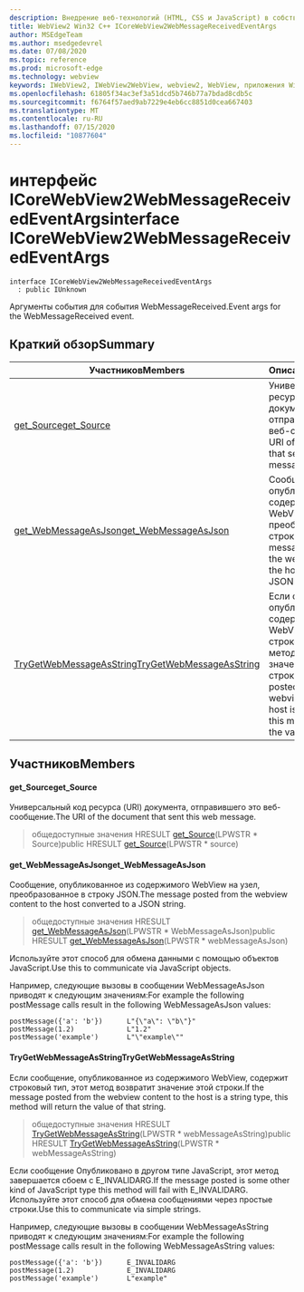 ```yaml
---
description: Внедрение веб-технологий (HTML, CSS и JavaScript) в собственные приложения с помощью элемента управления Microsoft Edge WebView2
title: WebView2 Win32 C++ ICoreWebView2WebMessageReceivedEventArgs
author: MSEdgeTeam
ms.author: msedgedevrel
ms.date: 07/08/2020
ms.topic: reference
ms.prod: microsoft-edge
ms.technology: webview
keywords: IWebView2, IWebView2WebView, webview2, WebView, приложения Win32, Win32, EDGE, ICoreWebView2, ICoreWebView2Controller, управление браузером, EDGE HTML, ICoreWebView2WebMessageReceivedEventArgs
ms.openlocfilehash: 61805f34ac3ef3a51dcd5b746b77a7bdad8cdb5c
ms.sourcegitcommit: f6764f57aed9ab7229e4eb6cc8851d0cea667403
ms.translationtype: MT
ms.contentlocale: ru-RU
ms.lasthandoff: 07/15/2020
ms.locfileid: "10877604"
---
```

# <span data-ttu-id="9e70f-104">интерфейс ICoreWebView2WebMessageReceivedEventArgs</span><span class="sxs-lookup"><span data-stu-id="9e70f-104">interface ICoreWebView2WebMessageReceivedEventArgs</span></span> 

```
interface ICoreWebView2WebMessageReceivedEventArgs
  : public IUnknown
```

<span data-ttu-id="9e70f-105">Аргументы события для события WebMessageReceived.</span><span class="sxs-lookup"><span data-stu-id="9e70f-105">Event args for the WebMessageReceived event.</span></span>

## <span data-ttu-id="9e70f-106">Краткий обзор</span><span class="sxs-lookup"><span data-stu-id="9e70f-106">Summary</span></span>

 <span data-ttu-id="9e70f-107">Участников</span><span class="sxs-lookup"><span data-stu-id="9e70f-107">Members</span></span>                        | <span data-ttu-id="9e70f-108">Описания</span><span class="sxs-lookup"><span data-stu-id="9e70f-108">Descriptions</span></span>
--------------------------------|---------------------------------------------
[<span data-ttu-id="9e70f-109">get_Source</span><span class="sxs-lookup"><span data-stu-id="9e70f-109">get_Source</span></span>](#get_source) | <span data-ttu-id="9e70f-110">Универсальный код ресурса (URI) документа, отправившего это веб-сообщение.</span><span class="sxs-lookup"><span data-stu-id="9e70f-110">The URI of the document that sent this web message.</span></span>
[<span data-ttu-id="9e70f-111">get_WebMessageAsJson</span><span class="sxs-lookup"><span data-stu-id="9e70f-111">get_WebMessageAsJson</span></span>](#get_webmessageasjson) | <span data-ttu-id="9e70f-112">Сообщение, опубликованное из содержимого WebView на узел, преобразованное в строку JSON.</span><span class="sxs-lookup"><span data-stu-id="9e70f-112">The message posted from the webview content to the host converted to a JSON string.</span></span>
[<span data-ttu-id="9e70f-113">TryGetWebMessageAsString</span><span class="sxs-lookup"><span data-stu-id="9e70f-113">TryGetWebMessageAsString</span></span>](#trygetwebmessageasstring) | <span data-ttu-id="9e70f-114">Если сообщение, опубликованное из содержимого WebView, содержит строковый тип, этот метод возвратит значение этой строки.</span><span class="sxs-lookup"><span data-stu-id="9e70f-114">If the message posted from the webview content to the host is a string type, this method will return the value of that string.</span></span>

## <span data-ttu-id="9e70f-115">Участников</span><span class="sxs-lookup"><span data-stu-id="9e70f-115">Members</span></span>

#### <span data-ttu-id="9e70f-116">get_Source</span><span class="sxs-lookup"><span data-stu-id="9e70f-116">get_Source</span></span> 

<span data-ttu-id="9e70f-117">Универсальный код ресурса (URI) документа, отправившего это веб-сообщение.</span><span class="sxs-lookup"><span data-stu-id="9e70f-117">The URI of the document that sent this web message.</span></span>

> <span data-ttu-id="9e70f-118">общедоступные значения HRESULT [get_Source](#get_source)(LPWSTR \* Source)</span><span class="sxs-lookup"><span data-stu-id="9e70f-118">public HRESULT [get_Source](#get_source)(LPWSTR \* source)</span></span>

#### <span data-ttu-id="9e70f-119">get_WebMessageAsJson</span><span class="sxs-lookup"><span data-stu-id="9e70f-119">get_WebMessageAsJson</span></span> 

<span data-ttu-id="9e70f-120">Сообщение, опубликованное из содержимого WebView на узел, преобразованное в строку JSON.</span><span class="sxs-lookup"><span data-stu-id="9e70f-120">The message posted from the webview content to the host converted to a JSON string.</span></span>

> <span data-ttu-id="9e70f-121">общедоступные значения HRESULT [get_WebMessageAsJson](#get_webmessageasjson)(LPWSTR \* WebMessageAsJson)</span><span class="sxs-lookup"><span data-stu-id="9e70f-121">public HRESULT [get_WebMessageAsJson](#get_webmessageasjson)(LPWSTR \* webMessageAsJson)</span></span>

<span data-ttu-id="9e70f-122">Используйте этот способ для обмена данными с помощью объектов JavaScript.</span><span class="sxs-lookup"><span data-stu-id="9e70f-122">Use this to communicate via JavaScript objects.</span></span>

<span data-ttu-id="9e70f-123">Например, следующие вызовы в сообщении WebMessageAsJson приводят к следующим значениям:</span><span class="sxs-lookup"><span data-stu-id="9e70f-123">For example the following postMessage calls result in the following WebMessageAsJson values:</span></span>

```
postMessage({'a': 'b'})      L"{\"a\": \"b\"}"
postMessage(1.2)             L"1.2"
postMessage('example')       L"\"example\""
```

#### <span data-ttu-id="9e70f-124">TryGetWebMessageAsString</span><span class="sxs-lookup"><span data-stu-id="9e70f-124">TryGetWebMessageAsString</span></span> 

<span data-ttu-id="9e70f-125">Если сообщение, опубликованное из содержимого WebView, содержит строковый тип, этот метод возвратит значение этой строки.</span><span class="sxs-lookup"><span data-stu-id="9e70f-125">If the message posted from the webview content to the host is a string type, this method will return the value of that string.</span></span>

> <span data-ttu-id="9e70f-126">общедоступные значения HRESULT [TryGetWebMessageAsString](#trygetwebmessageasstring)(LPWSTR \* webMessageAsString)</span><span class="sxs-lookup"><span data-stu-id="9e70f-126">public HRESULT [TryGetWebMessageAsString](#trygetwebmessageasstring)(LPWSTR \* webMessageAsString)</span></span>

<span data-ttu-id="9e70f-127">Если сообщение Опубликовано в другом типе JavaScript, этот метод завершается сбоем с E_INVALIDARG.</span><span class="sxs-lookup"><span data-stu-id="9e70f-127">If the message posted is some other kind of JavaScript type this method will fail with E_INVALIDARG.</span></span> <span data-ttu-id="9e70f-128">Используйте этот способ для обмена сообщениями через простые строки.</span><span class="sxs-lookup"><span data-stu-id="9e70f-128">Use this to communicate via simple strings.</span></span>

<span data-ttu-id="9e70f-129">Например, следующие вызовы в сообщении WebMessageAsString приводят к следующим значениям:</span><span class="sxs-lookup"><span data-stu-id="9e70f-129">For example the following postMessage calls result in the following WebMessageAsString values:</span></span>

```
postMessage({'a': 'b'})      E_INVALIDARG
postMessage(1.2)             E_INVALIDARG
postMessage('example')       L"example"
```


